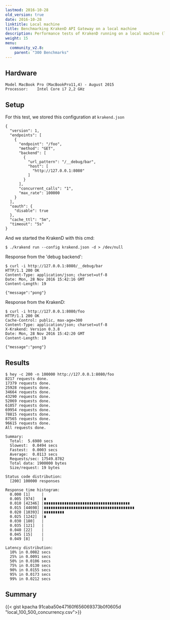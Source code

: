 ```yaml
---
lastmod: 2016-10-28
old_version: true
date: 2016-10-28
linktitle: Local machine
title: Benchmarking KrakenD API Gateway on a local machine
description: Performance tests of KrakenD running on a local machine (laptop) with measurements of different concurrency levels.
weight: 15
menu:
  community_v2.8:
    parent: "300 Benchmarks"
---
```


## Hardware

    Model MacBook Pro (MacBookPro11,4) - August 2015
    Processor:    Intel Core i7 2,2 GHz

## Setup

For this test, we stored this configuration at `krakend.json`

    {
      "version": 1,
      "endpoints": [
        {
          "endpoint": "/foo",
          "method": "GET",
          "backend": [
            {
              "url_pattern": "/__debug/bar",
              "host": [
                "http://127.0.0.1:8080"
              ]
            }
          ],
          "concurrent_calls": "1",
          "max_rate": 100000
        }
      ],
      "oauth": {
        "disable": true
      },
      "cache_ttl": "5m",
      "timeout": "5s"
    }

And we started the KrakenD with this cmd:

    $ ./krakend run --config krakend.json -d > /dev/null

Response from the 'debug backend':

    $ curl -i http://127.0.0.1:8080/__debug/bar
    HTTP/1.1 200 OK
    Content-Type: application/json; charset=utf-8
    Date: Mon, 28 Nov 2016 15:42:16 GMT
    Content-Length: 19

    {"message":"pong"}

Response from the KrakenD:

    $ curl -i http://127.0.0.1:8080/foo
    HTTP/1.1 200 OK
    Cache-Control: public, max-age=300
    Content-Type: application/json; charset=utf-8
    X-Krakend: Version 0.3.8
    Date: Mon, 28 Nov 2016 15:42:20 GMT
    Content-Length: 19

    {"message":"pong"}

## Results

    $ hey -c 200 -n 100000 http://127.0.0.1:8080/foo
    8217 requests done.
    17379 requests done.
    25928 requests done.
    34664 requests done.
    43290 requests done.
    52069 requests done.
    61057 requests done.
    69954 requests done.
    78815 requests done.
    87565 requests done.
    96615 requests done.
    All requests done.

    Summary:
      Total:  5.6980 secs
      Slowest:  0.0494 secs
      Fastest:  0.0003 secs
      Average:  0.0113 secs
      Requests/sec: 17549.8782
      Total data: 1900000 bytes
      Size/request: 19 bytes

    Status code distribution:
      [200] 100000 responses

    Response time histogram:
      0.000 [1]     |
      0.005 [974]   |∎
      0.010 [42346] |∎∎∎∎∎∎∎∎∎∎∎∎∎∎∎∎∎∎∎∎∎∎∎∎∎∎∎∎∎∎∎∎∎∎∎∎∎∎
      0.015 [44698] |∎∎∎∎∎∎∎∎∎∎∎∎∎∎∎∎∎∎∎∎∎∎∎∎∎∎∎∎∎∎∎∎∎∎∎∎∎∎∎∎
      0.020 [10393] |∎∎∎∎∎∎∎∎∎
      0.025 [1242]  |∎
      0.030 [180]   |
      0.035 [121]   |
      0.040 [22]    |
      0.045 [15]    |
      0.049 [8]     |

    Latency distribution:
      10% in 0.0082 secs
      25% in 0.0091 secs
      50% in 0.0106 secs
      75% in 0.0130 secs
      90% in 0.0155 secs
      95% in 0.0173 secs
      99% in 0.0212 secs

## Summary

{{< gist kpacha 91caba50e47160f656069373b0f0605d "local_100_500_concurrency.csv">}}